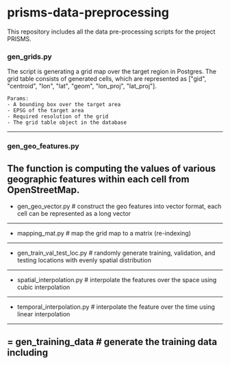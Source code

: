# prisms-data-preprocessing
This repository includes all the data pre-processing scripts for the project PRISMS.

### gen_grids.py
The script is generating a grid map over the target region in Postgres.
The grid table consists of generated cells, which are represented as ["gid", "centroid", "lon", "lat", "geom", "lon_proj", "lat_proj"].
```
Params:
- A bounding box over the target area
- EPSG of the target area
- Required resolution of the grid
- The grid table object in the database
```
------


### gen_geo_features.py
The function is computing the values of various geographic features within each cell from OpenStreetMap.
------


- gen_geo_vector.py  # construct the geo features into vector format, each cell can be represented as a long vector
------

- mapping_mat.py  # map the grid map to a matrix (re-indexing)
------

- gen_train_val_test_loc.py  # randomly generate training, validation, and testing locations with evenly spatial distribution
------

- spatial_interpolation.py  # interpolate the features over the space using cubic interpolation
------

- temporal_interpolation.py  # interpolate the feature over the time using linear interpolation
------

= gen_training_data  # generate the training data including
------
